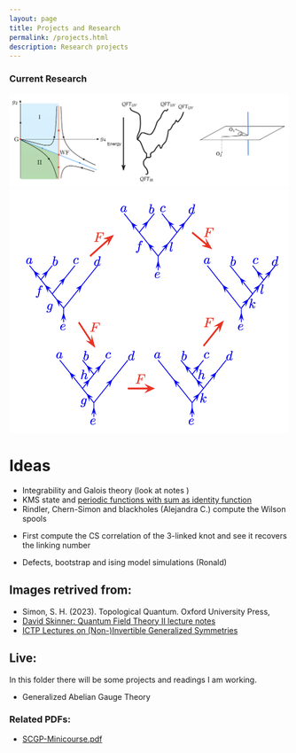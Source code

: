 ```yaml
---
layout: page
title: Projects and Research
permalink: /projects.html
description: Research projects
---
```

### Current Research
<div class="center-figure">
 <img src="/img/RG Flows.png" >

  </div>
  <div class="center-figure">
 <img src="/img/Pentagon.png" >
</div>

# Ideas
- Integrability and Galois theory (look at notes )
- KMS state and [periodic functions with sum as identity function](https://susam.github.io/blob/lab/math/puzzles/periodic-functions-sum-identity.pdf)
- Rindler, Chern-Simon and blackholes (Alejandra C.) compute the Wilson spools
+ First compute the CS correlation of the 3-linked knot and see it recovers the linking number
- Defects, bootstrap and ising model simulations (Ronald)

## Images retrived from:

- Simon, S. H. (2023). Topological Quantum. Oxford University Press,
- [David Skinner: Quantum Field Theory II lecture notes](https://www.damtp.cam.ac.uk/user/dbs26/AQFT.html)
- [ICTP Lectures on (Non-)Invertible Generalized Symmetries](https://arxiv.org/abs/2305.18296)
## Live:
In this folder there will be some projects and readings I am working.

- Generalized Abelian Gauge Theory

### Related PDFs:
- [SCGP-Minicourse.pdf](pdfs/SCGP-Minicourse.pdf)



